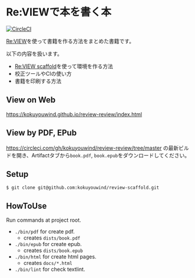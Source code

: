 # Re:VIEWで本を書く本

[![CircleCI](https://circleci.com/gh/kokuyouwind/review-review.svg?style=svg)](https://circleci.com/gh/kokuyouwind/review-review)

[Re:VIEW](https://github.com/kmuto/review)を使って書籍を作る方法をまとめた書籍です。

以下の内容を扱います。

 * [Re:VIEW scaffold](https://github.com/kokuyouwind/review-scaffold)を使って環境を作る方法
 * 校正ツールやCIの使い方
 * 書籍を印刷する方法

## View on Web

https://kokuyouwind.github.io/review-review/index.html

## View by PDF, EPub

https://circleci.com/gh/kokuyouwind/review-review/tree/master の最新ビルドを開き、Artifactタブから`book.pdf`, `book.epub`をダウンロードしてください。

## Setup

```
$ git clone git@github.com:kokuyouwind/review-scaffold.git
```

## HowToUse

Run commands at project root.

- `./bin/pdf` for create pdf.
  - creates `dists/book.pdf`
- `./bin/epub` for create epub.
  - creates `dists/book.epub`
- `./bin/html` for create html pages.
  - creates `docs/*.html`
- `./bin/lint` for check textlint.
